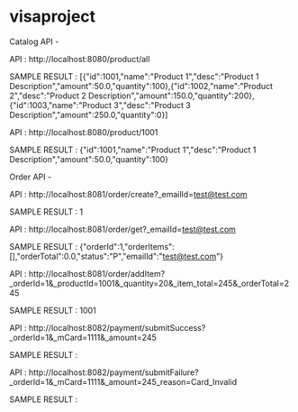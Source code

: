 # visaproject

Catalog API -

API : http://localhost:8080/product/all

SAMPLE RESULT : [{"id":1001,"name":"Product 1","desc":"Product 1 Description","amount":50.0,"quantity":100},{"id":1002,"name":"Product 2","desc":"Product 2 Description","amount":150.0,"quantity":200},{"id":1003,"name":"Product 3","desc":"Product 3 Description","amount":250.0,"quantity":0}]

API : http://localhost:8080/product/1001

SAMPLE RESULT : {"id":1001,"name":"Product 1","desc":"Product 1 Description","amount":50.0,"quantity":100}

Order API -

API : http://localhost:8081/order/create?_emailId=test@test.com

SAMPLE RESULT : 1

API : http://localhost:8081/order/get?_emailId=test@test.com

SAMPLE RESULT : {"orderId":1,"orderItems":[],"orderTotal":0.0,"status":"P","emailId":"test@test.com"}

API : http://localhost:8081/order/addItem?_orderId=1&_productId=1001&_quantity=20&_item_total=245&_orderTotal=245

SAMPLE RESULT : 1001

API : http://localhost:8082/payment/submitSuccess?_orderId=1&_mCard=1111&_amount=245

SAMPLE RESULT : 

API : http://localhost:8082/payment/submitFailure?_orderId=1&_mCard=1111&_amount=245_reason=Card_Invalid

SAMPLE RESULT : 
